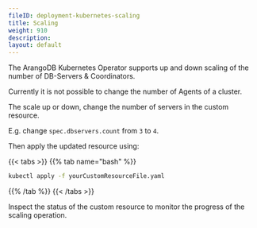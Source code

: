 ```yaml
---
fileID: deployment-kubernetes-scaling
title: Scaling
weight: 910
description: 
layout: default
---
```

The ArangoDB Kubernetes Operator supports up and down scaling of
the number of DB-Servers & Coordinators.

Currently it is not possible to change the number of
Agents of a cluster.

The scale up or down, change the number of servers in the custom
resource.

E.g. change `spec.dbservers.count` from `3` to `4`.

Then apply the updated resource using:

{{< tabs >}}
{{% tab name="bash" %}}
```bash
kubectl apply -f yourCustomResourceFile.yaml
```
{{% /tab %}}
{{< /tabs >}}

Inspect the status of the custom resource to monitor
the progress of the scaling operation.
